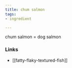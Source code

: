 ```yaml
---
title: chum salmon
tags:
- ingredient

---
```

chum salmon = dog salmon

### Links

* [[fatty-flaky-textured-fish]]
